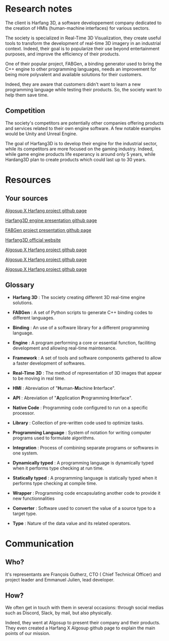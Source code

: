 # Research notes

The client is Harfang 3D, a software developpement company dedicated to the creation of HMIs (human-machine interfaces) for various sectors. 

The society is specialized in Real-Time 3D Visualization, they create useful tools to transform the development of real-time 3D imagery in an industrial context. Indeed, their goal is to popularize their use beyond entertainment purposes, and improve the efficiency of their products. 

One of their popular project, FABGen, a binding generator used to bring the C++ engine to other programming languages, needs an improvement for being more polyvalent and available solutions for their customers. 

Indeed, they are aware that customers didn't want to learn a new programming language while testing their products. So, the society want to help them save time.

## Competition
The society's competitors are potentially other companies offering products and services related to their own engine software. A few notable examples would be Unity and Unreal Engine.

The goal of Harfang3D is to develop their engine for the industrial sector, while its competitors are more focused on the gaming industry. Indeed, while game engine products life esperancy is around only 5 years, while Hardang3D plan to create products which could last up to 30 years.

# Resources
## Your sources

[Algosup X Harfang project github page](https://github.com/harfang3d/algosup-binding-project)

[Harfang3D engine presentation github page](https://github.com/harfang3d/harfang3d)

[FABGen project presentation github page](https://github.com/ejulien/FABGen/)

[Harfang3D official website](https://www.harfang3d.com/en_US/)

[Algosup X Harfang project github page](https://github.com/harfang3d/algosup-binding-project)

[Algosup X Harfang project github page](https://github.com/harfang3d/algosup-binding-project)

[Algosup X Harfang project github page](https://github.com/harfang3d/algosup-binding-project)


## Glossary
 - **Harfang 3D** : The society creating different 3D real-time engine solutions. 

 - **FABGen** : A set of Python scripts to generate C++ binding codes to different languages. 

 - **Binding** : An use of a software library for a different programming language.

 - **Engine** : A program performing a core or essential function, faciliting development and allowing real-time maintenance.

 - **Framework** : A set of tools and software components gathered to allow a faster development of softwares.  

 - **Real-Time 3D** : The method of representation of 3D images that appear to be moving in real time.

 - **HMI** : Abreviation of "**H**uman-**M**achine **I**nterface".  

 - **API** : Abreviation of "**A**pplication **P**rogramming **I**nterface". 

 - **Native Code** : Programming code configured to run on a specific processor.

 - **Library** : Collection of pre-written code used to optimize tasks.

 - **Programming Language** : System of notation for writing computer programs used to formulate algorithms.

 - **Integration** : Process of combining separate programs or softwares in one system.

 - **Dynamically typed** : A programming language is dynamically typed when it performs type checking at run time.

 - **Statically typed** : A programming language is statically typed when it performs type checking at compile time.

 - **Wrapper** : Programming code encapsulating another code to provide it new functionnalities

 - **Converter** : Software used to convert the value of a source type to a target type.

 - **Type** : Nature of the data value and its related operators.

# Communication

## Who?
It's representants are François Gutherz, CTO ( Chief Technical Officer) and project leader and Emmanuel Julien, lead developer.

## How?

We often get in touch with them in several occasions: through social medias such as Discord, Slack, by mail, but also physically. 

Indeed, they went at Algosup to present their company and their products. They even created a Harfang X Algosup github page to explain the main points of our mission.